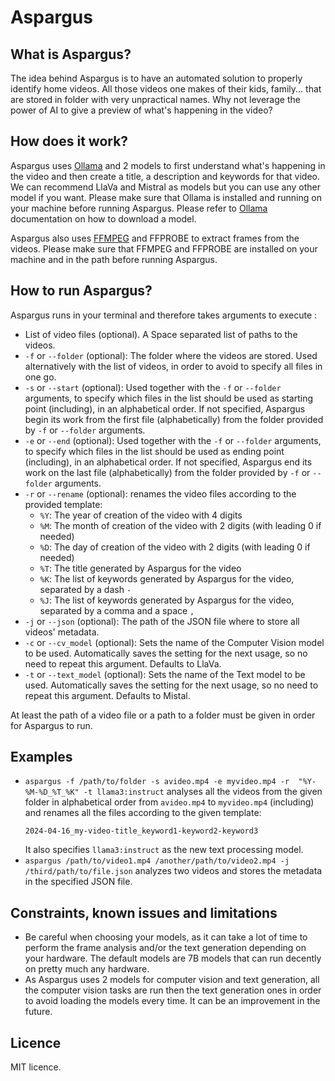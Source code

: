 # Aspargus

## What is Aspargus?

The idea behind Aspargus is to have an automated solution to properly identify home videos. All those videos one makes of their kids, family... that are stored in folder with very unpractical names. Why not leverage the power of AI to give a preview of what's happening in the video?

## How does it work?

Aspargus uses [Ollama](https://ollama.com/) and 2 models to first understand what's happening in the video and then create a title, a description and keywords for that video. We can recommend LlaVa and Mistral as models but you can use any other model if you want. Please make sure that Ollama is installed and running on your machine before running Aspargus. Please refer to [Ollama](https://ollama.com/) documentation on how to download a model.

Aspargus also uses [FFMPEG](https://ffmpeg.org/) and FFPROBE to extract frames from the videos. Please make sure that FFMPEG and FFPROBE are installed on your machine and in the path before running Aspargus.

## How to run Aspargus?

Aspargus runs in your terminal and therefore takes arguments to execute :

- List of video files (optional). A Space separated list of paths to the videos.
- `-f` or `--folder` (optional): The folder where the videos are stored. Used alternatively with the list of videos, in order to avoid to specify all files in one go.
- `-s` or `--start` (optional): Used together with the `-f` or `--folder` arguments, to specify which files in the list should be used as starting point (including), in an alphabetical order. If not specified, Aspargus begin its work from the first file (alphabetically) from the folder provided by `-f` or `--folder` arguments.
- `-e` or `--end` (optional): Used together with the `-f` or `--folder` arguments, to specify which files in the list should be used as ending point (including), in an alphabetical order. If not specified, Aspargus end its work on the last file (alphabetically) from the folder provided by `-f` or `--folder` arguments.
- `-r` or `--rename` (optional): renames the video files according to the provided template:
  - `%Y`: The year of creation of the video with 4 digits
  - `%M`: The month of creation of the video with 2 digits (with leading 0 if needed)
  - `%D`: The day of creation of the video with 2 digits (with leading 0 if needed)
  - `%T`: The title generated by Aspargus for the video
  - `%K`: The list of keywords generated by Aspargus for the video, separated by a dash `-`
  - `%J`: The list of keywords generated by Aspargus for the video, separated by a comma and a space `, `
- `-j` or `--json` (optional): The path of the JSON file where to store all videos' metadata.
- `-c` or `--cv_model` (optional): Sets the name of the Computer Vision model to be used. Automatically saves the setting for the next usage, so no need to repeat this argument. Defaults to LlaVa.
- `-t` or `--text_model` (optional): Sets the name of the Text model to be used. Automatically saves the setting for the next usage, so no need to repeat this argument. Defaults to Mistal.

At least the path of a video file or a path to a folder must be given in order for Aspargus to run.

## Examples

- `aspargus -f /path/to/folder -s avideo.mp4 -e myvideo.mp4 -r  "%Y-%M-%D_%T_%K" -t llama3:instruct` analyses all the videos from the given folder in alphabetical order from `avideo.mp4` to `myvideo.mp4` (including) and renames all the files according to the given template:
  ```
  2024-04-16_my-video-title_keyword1-keyword2-keyword3
  ```
  It also specifies `llama3:instruct` as the new text processing model.
- `aspargus /path/to/video1.mp4 /another/path/to/video2.mp4 -j /third/path/to/file.json` analyzes two videos and stores the metadata in the specified JSON file.

## Constraints, known issues and limitations

- Be careful when choosing your models, as it can take a lot of time to perform the frame analysis and/or the text generation depending on your hardware. The default models are 7B models that can run decently on pretty much any hardware.
- As Aspargus uses 2 models for computer vision and text generation, all the computer vision tasks are run then the text generation ones in order to avoid loading the models every time. It can be an improvement in the future.

## Licence

MIT licence.

